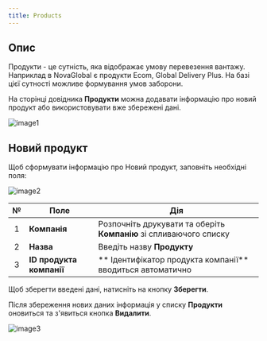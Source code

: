 ```yaml
---
title: Products
---
```


## Опис

Продукти - це сутність, яка відображає умову перевезення вантажу. Наприклад в NovaGlobal є продукти Ecom, Global Delivery Plus. На базі цієї сутності можливе формування умов заборони.

На сторінці довідника **Продукти** можна додавати інформацію про новий продукт або використовувати вже збережені дані.

![image1](/img/uk/users-and-companies/products/image1.png)

## Новий продукт

Щоб сформувати інформацію про Новий продукт, заповніть необхідні поля:

![image2](/img/uk/users-and-companies/products/image2.png)

| № | Поле | Дія |
| :-: | ---- | --- |
| 1 | **Компанія** | Розпочніть друкувати та оберіть **Компанію** зі спливаючого списку |
| 2 | **Назва** | Введіть назву **Продукту** |
| 3 | **ID продукта компанії** | ** Ідентифікатор продукта компанії** вводиться автоматично |

Щоб зберегти введені дані, натисніть на кнопку **Зберегти**.

Після збереження нових даних інформація у списку **Продукти** оновиться та  з'явиться кнопка **Видалити**.

![image3](/img/uk/users-and-companies/products/image3.png)